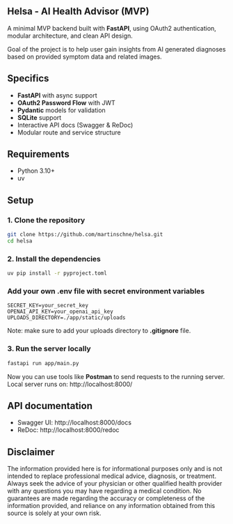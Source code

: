 ## Helsa - AI Health Advisor (MVP)

A minimal MVP backend built with **FastAPI**, using OAuth2 authentication, 
modular architecture, and clean API design. 

Goal of the project is to help user gain insights from AI generated diagnoses based on provided symptom data and related images.

## Specifics

- **FastAPI** with async support
- **OAuth2 Password Flow** with JWT
- **Pydantic** models for validation
- **SQLite** support
- Interactive API docs (Swagger & ReDoc)
- Modular route and service structure

## Requirements

- Python 3.10+
- uv

## Setup

### 1. Clone the repository

```bash
git clone https://github.com/martinschne/helsa.git
cd helsa
```

### 2. Install the dependencies
```bash
uv pip install -r pyproject.toml
```

### Add your own .env file with secret environment variables
```env
SECRET_KEY=your_secret_key
OPENAI_API_KEY=your_openai_api_key
UPLOADS_DIRECTORY=./app/static/uploads
```
Note: make sure to add your uploads directory to **.gitignore** file.

### 3. Run the server locally
```bash
fastapi run app/main.py
```
Now you can use tools like **Postman** to send requests
to the running server. 
Local server runs on: http://localhost:8000/

## API documentation
- Swagger UI: http://localhost:8000/docs
- ReDoc: http://localhost:8000/redoc

## Disclaimer
The information provided here is for informational purposes only and is not intended to replace professional medical advice, diagnosis, or treatment. Always seek the advice of your physician or other qualified health provider with any questions you may have regarding a medical condition. No guarantees are made regarding the accuracy or completeness of the information provided, and reliance on any information obtained from this source is solely at your own risk.

